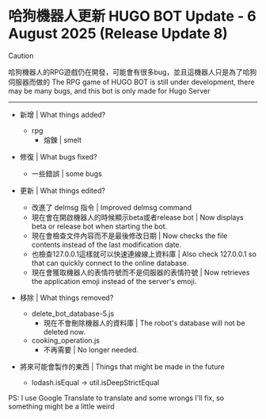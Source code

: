 # 哈狗機器人更新 HUGO BOT Update - 6 August 2025 (Release Update 8)

> [!CAUTION]
> 哈狗機器人的RPG遊戲仍在開發，可能會有很多bug，並且這機器人只是為了哈狗伺服器而做的
> The RPG game of HUGO BOT is still under development, there may be many bugs, and this bot is only made for Hugo Server

---

- 新增 | What things added?
  - rpg
    - 熔鍊 | smelt

- 修復 | What bugs fixed?
  - 一些錯誤 | some bugs

- 更新 | What things edited?
  - 改進了 delmsg 指令 | Improved delmsg command
  - 現在會在開啟機器人的時候顯示beta或者release bot | Now displays beta or release bot when starting the bot.
  - 現在會檢查文件內容而不是最後修改日期 | Now checks the file contents instead of the last modification date.
  - 也檢查127.0.0.1這樣就可以快速連線線上資料庫 | Also check 127.0.0.1 so that can quickly connect to the online database.
  - 現在會獲取機器人的表情符號而不是伺服器的表情符號 | Now retrieves the application emoji instead of the server's emoji.

- 移除 | What things removed?
  - delete_bot_database-5.js
    - 現在不會刪除機器人的資料庫 | The robot's database will not be deleted now.
  - cooking_operation.js
    - 不再需要 | No longer needed.

- 將來可能會製作的東西 | Things that might be made in the future
  - lodash.isEqual -> util.isDeepStrictEqual

PS: I use Google Translate to translate and some wrongs I'll fix, so something might be a little weird